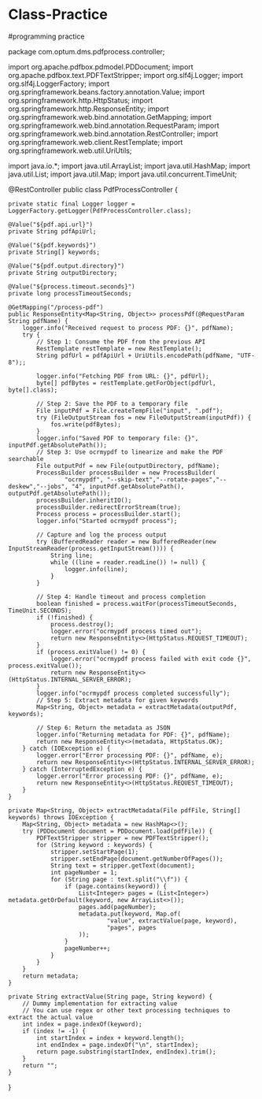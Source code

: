 # Class-Practice
#programming practice


package com.optum.dms.pdfprocess.controller;

import org.apache.pdfbox.pdmodel.PDDocument;
import org.apache.pdfbox.text.PDFTextStripper;
import org.slf4j.Logger;
import org.slf4j.LoggerFactory;
import org.springframework.beans.factory.annotation.Value;
import org.springframework.http.HttpStatus;
import org.springframework.http.ResponseEntity;
import org.springframework.web.bind.annotation.GetMapping;
import org.springframework.web.bind.annotation.RequestParam;
import org.springframework.web.bind.annotation.RestController;
import org.springframework.web.client.RestTemplate;
import org.springframework.web.util.UriUtils;

import java.io.*;
import java.util.ArrayList;
import java.util.HashMap;
import java.util.List;
import java.util.Map;
import java.util.concurrent.TimeUnit;

@RestController
public class PdfProcessController {

    private static final Logger logger = LoggerFactory.getLogger(PdfProcessController.class);

    @Value("${pdf.api.url}")
    private String pdfApiUrl;

    @Value("${pdf.keywords}")
    private String[] keywords;

    @Value("${pdf.output.directory}")
    private String outputDirectory;

    @Value("${process.timeout.seconds}")
    private long processTimeoutSeconds;

    @GetMapping("/process-pdf")
    public ResponseEntity<Map<String, Object>> processPdf(@RequestParam String pdfName) {
        logger.info("Received request to process PDF: {}", pdfName);
        try {
            // Step 1: Consume the PDF from the previous API
            RestTemplate restTemplate = new RestTemplate();
            String pdfUrl = pdfApiUrl + UriUtils.encodePath(pdfName, "UTF-8");;

            logger.info("Fetching PDF from URL: {}", pdfUrl);
            byte[] pdfBytes = restTemplate.getForObject(pdfUrl, byte[].class);

            // Step 2: Save the PDF to a temporary file
            File inputPdf = File.createTempFile("input", ".pdf");
            try (FileOutputStream fos = new FileOutputStream(inputPdf)) {
                fos.write(pdfBytes);
            }
            logger.info("Saved PDF to temporary file: {}", inputPdf.getAbsolutePath());
            // Step 3: Use ocrmypdf to linearize and make the PDF searchable
            File outputPdf = new File(outputDirectory, pdfName);
            ProcessBuilder processBuilder = new ProcessBuilder(
                    "ocrmypdf", "--skip-text","--rotate-pages","--deskew","--jobs", "4", inputPdf.getAbsolutePath(), outputPdf.getAbsolutePath());
            processBuilder.inheritIO();
            processBuilder.redirectErrorStream(true);
            Process process = processBuilder.start();
            logger.info("Started ocrmypdf process");

            // Capture and log the process output
            try (BufferedReader reader = new BufferedReader(new InputStreamReader(process.getInputStream()))) {
                String line;
                while ((line = reader.readLine()) != null) {
                    logger.info(line);
                }
            }

            // Step 4: Handle timeout and process completion
            boolean finished = process.waitFor(processTimeoutSeconds, TimeUnit.SECONDS);
            if (!finished) {
                process.destroy();
                logger.error("ocrmypdf process timed out");
                return new ResponseEntity<>(HttpStatus.REQUEST_TIMEOUT);
            }
            if (process.exitValue() != 0) {
                logger.error("ocrmypdf process failed with exit code {}", process.exitValue());
                return new ResponseEntity<>(HttpStatus.INTERNAL_SERVER_ERROR);
            }
            logger.info("ocrmypdf process completed successfully");
            // Step 5: Extract metadata for given keywords
            Map<String, Object> metadata = extractMetadata(outputPdf, keywords);

            // Step 6: Return the metadata as JSON
            logger.info("Returning metadata for PDF: {}", pdfName);
            return new ResponseEntity<>(metadata, HttpStatus.OK);
        } catch (IOException e) {
            logger.error("Error processing PDF: {}", pdfName, e);
            return new ResponseEntity<>(HttpStatus.INTERNAL_SERVER_ERROR);
        } catch (InterruptedException e) {
            logger.error("Error processing PDF: {}", pdfName, e);
            return new ResponseEntity<>(HttpStatus.REQUEST_TIMEOUT);
        }
    }

    private Map<String, Object> extractMetadata(File pdfFile, String[] keywords) throws IOException {
        Map<String, Object> metadata = new HashMap<>();
        try (PDDocument document = PDDocument.load(pdfFile)) {
            PDFTextStripper stripper = new PDFTextStripper();
            for (String keyword : keywords) {
                stripper.setStartPage(1);
                stripper.setEndPage(document.getNumberOfPages());
                String text = stripper.getText(document);
                int pageNumber = 1;
                for (String page : text.split("\\f")) {
                    if (page.contains(keyword)) {
                        List<Integer> pages = (List<Integer>) metadata.getOrDefault(keyword, new ArrayList<>());
                        pages.add(pageNumber);
                        metadata.put(keyword, Map.of(
                                "value", extractValue(page, keyword),
                                "pages", pages
                        ));
                    }
                    pageNumber++;
                }
            }
        }
        return metadata;
    }

    private String extractValue(String page, String keyword) {
        // Dummy implementation for extracting value
        // You can use regex or other text processing techniques to extract the actual value
        int index = page.indexOf(keyword);
        if (index != -1) {
            int startIndex = index + keyword.length();
            int endIndex = page.indexOf("\n", startIndex);
            return page.substring(startIndex, endIndex).trim();
        }
        return "";
    }
}
